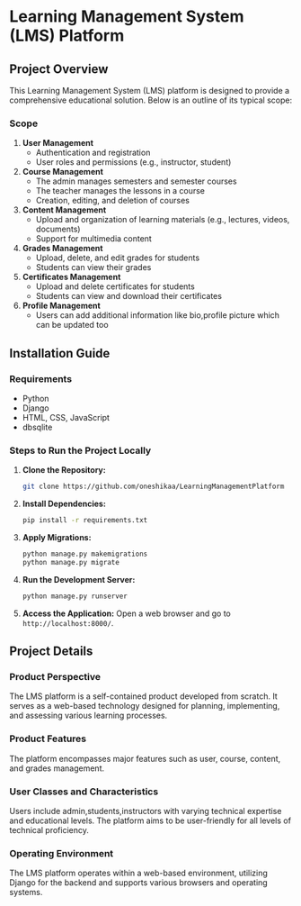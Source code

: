 # Learning Management System (LMS) Platform

## Project Overview

This Learning Management System (LMS) platform is designed to provide a comprehensive educational solution. Below is an outline of its typical scope:

### Scope
1. **User Management**
    - Authentication and registration
    - User roles and permissions (e.g., instructor, student)
2. **Course Management**
    - The admin manages semesters and semester courses
    - The teacher manages the lessons in a course
    - Creation, editing, and deletion of courses
3. **Content Management**
    - Upload and organization of learning materials (e.g., lectures, videos, documents)
    - Support for multimedia content
4. **Grades Management**
    - Upload, delete, and edit grades for students
    - Students can view their grades
5. **Certificates Management**
   - Upload and delete certificates for students
   - Students can view and download their certificates
6. **Profile Management**
   - Users can add additional information like bio,profile picture which can be updated too

## Installation Guide

### Requirements
- Python
- Django
- HTML, CSS, JavaScript
- dbsqlite

### Steps to Run the Project Locally

1. **Clone the Repository:**
    ```bash
    git clone https://github.com/oneshikaa/LearningManagementPlatform
    ```

2. **Install Dependencies:**
    ```bash
    pip install -r requirements.txt
    ```

3. **Apply Migrations:**
    ```bash
    python manage.py makemigrations
    python manage.py migrate
    ```

4. **Run the Development Server:**
    ```bash
    python manage.py runserver
    ```

5. **Access the Application:**
    Open a web browser and go to `http://localhost:8000/`.

## Project Details

### Product Perspective
The LMS platform is a self-contained product developed from scratch. It serves as a web-based technology designed for planning, implementing, and assessing various learning processes.

### Product Features
The platform encompasses major features such as user, course, content, and grades management.

### User Classes and Characteristics
Users include admin,students,instructors with varying technical expertise and educational levels. The platform aims to be user-friendly for all levels of technical proficiency.

### Operating Environment
The LMS platform operates within a web-based environment, utilizing Django for the backend and supports various browsers and operating systems.

